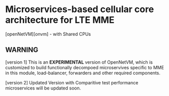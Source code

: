 # Microservices-based cellular core architecture for LTE MME

[openNetVM][onvm] - with Shared CPUs

WARNING
--
[version 1] This is an **EXPERIMENTAL** version of OpenNetVM, which is customized to build functionally decompoed microservives specific to MME in this module, load-balancer, forwarders and other required components.

[version 2] Updated Version with Comparitive test performance microservices will be updated soon.
